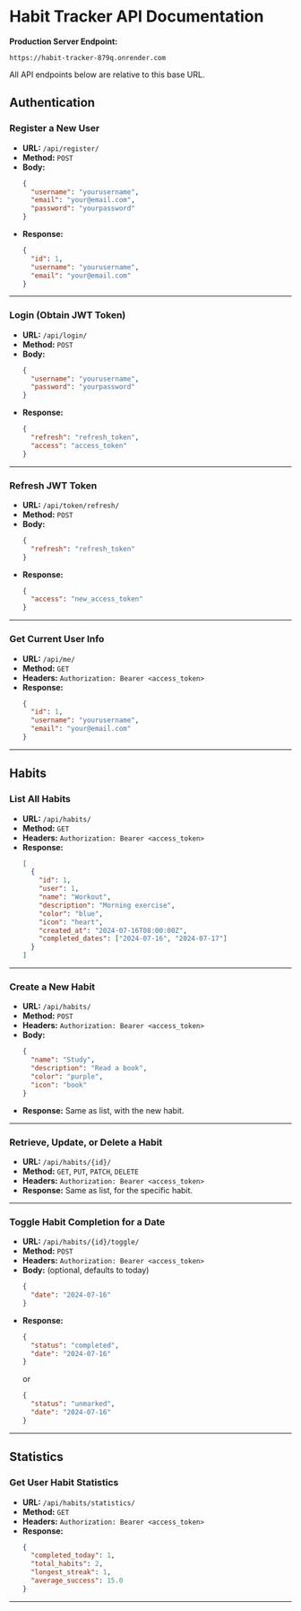 # Habit Tracker API Documentation

**Production Server Endpoint:**
```
https://habit-tracker-879q.onrender.com
```

All API endpoints below are relative to this base URL.

## Authentication

### Register a New User
- **URL:** `/api/register/`
- **Method:** `POST`
- **Body:**
  ```json
  {
    "username": "yourusername",
    "email": "your@email.com",
    "password": "yourpassword"
  }
  ```
- **Response:**
  ```json
  {
    "id": 1,
    "username": "yourusername",
    "email": "your@email.com"
  }
  ```

---

### Login (Obtain JWT Token)
- **URL:** `/api/login/`
- **Method:** `POST`
- **Body:**
  ```json
  {
    "username": "yourusername",
    "password": "yourpassword"
  }
  ```
- **Response:**
  ```json
  {
    "refresh": "refresh_token",
    "access": "access_token"
  }
  ```

---

### Refresh JWT Token
- **URL:** `/api/token/refresh/`
- **Method:** `POST`
- **Body:**
  ```json
  {
    "refresh": "refresh_token"
  }
  ```
- **Response:**
  ```json
  {
    "access": "new_access_token"
  }
  ```

---

### Get Current User Info
- **URL:** `/api/me/`
- **Method:** `GET`
- **Headers:** `Authorization: Bearer <access_token>`
- **Response:**
  ```json
  {
    "id": 1,
    "username": "yourusername",
    "email": "your@email.com"
  }
  ```

---

## Habits

### List All Habits
- **URL:** `/api/habits/`
- **Method:** `GET`
- **Headers:** `Authorization: Bearer <access_token>`
- **Response:**
  ```json
  [
    {
      "id": 1,
      "user": 1,
      "name": "Workout",
      "description": "Morning exercise",
      "color": "blue",
      "icon": "heart",
      "created_at": "2024-07-16T08:00:00Z",
      "completed_dates": ["2024-07-16", "2024-07-17"]
    }
  ]
  ```

---

### Create a New Habit
- **URL:** `/api/habits/`
- **Method:** `POST`
- **Headers:** `Authorization: Bearer <access_token>`
- **Body:**
  ```json
  {
    "name": "Study",
    "description": "Read a book",
    "color": "purple",
    "icon": "book"
  }
  ```
- **Response:** Same as list, with the new habit.

---

### Retrieve, Update, or Delete a Habit
- **URL:** `/api/habits/{id}/`
- **Method:** `GET`, `PUT`, `PATCH`, `DELETE`
- **Headers:** `Authorization: Bearer <access_token>`
- **Response:** Same as list, for the specific habit.

---

### Toggle Habit Completion for a Date
- **URL:** `/api/habits/{id}/toggle/`
- **Method:** `POST`
- **Headers:** `Authorization: Bearer <access_token>`
- **Body:** (optional, defaults to today)
  ```json
  {
    "date": "2024-07-16"
  }
  ```
- **Response:**
  ```json
  {
    "status": "completed",
    "date": "2024-07-16"
  }
  ```
  or
  ```json
  {
    "status": "unmarked",
    "date": "2024-07-16"
  }
  ```

---

## Statistics

### Get User Habit Statistics
- **URL:** `/api/habits/statistics/`
- **Method:** `GET`
- **Headers:** `Authorization: Bearer <access_token>`
- **Response:**
  ```json
  {
    "completed_today": 1,
    "total_habits": 2,
    "longest_streak": 1,
    "average_success": 15.0
  }
  ```

--- 